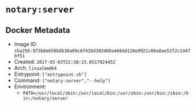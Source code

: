 # `notary:server`

## Docker Metadata

- Image ID: `sha256:973b8e658b8b30a09c6f426d383468a466dd126e9921c06a8ae52f2c1447bf51`
- Created: `2017-03-03T22:38:15.851792445Z`
- Arch: `linux`/`amd64`
- Entrypoint: `["entrypoint.sh"]`
- Command: `["notary-server","--help"]`
- Environment:
  - `PATH=/usr/local/sbin:/usr/local/bin:/usr/sbin:/usr/bin:/sbin:/bin:/notary/server`
